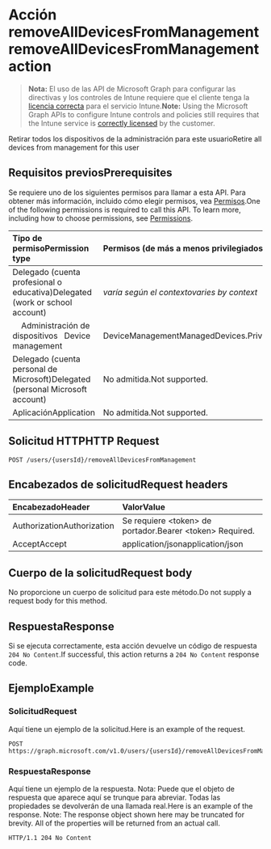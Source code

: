 # <a name="removealldevicesfrommanagement-action"></a><span data-ttu-id="28ac6-101">Acción removeAllDevicesFromManagement</span><span class="sxs-lookup"><span data-stu-id="28ac6-101">removeAllDevicesFromManagement action</span></span>

> <span data-ttu-id="28ac6-102">**Nota:** El uso de las API de Microsoft Graph para configurar las directivas y los controles de Intune requiere que el cliente tenga la [licencia correcta](https://go.microsoft.com/fwlink/?linkid=839381) para el servicio Intune.</span><span class="sxs-lookup"><span data-stu-id="28ac6-102">**Note:** Using the Microsoft Graph APIs to configure Intune controls and policies still requires that the Intune service is [correctly licensed](https://go.microsoft.com/fwlink/?linkid=839381) by the customer.</span></span>

<span data-ttu-id="28ac6-103">Retirar todos los dispositivos de la administración para este usuario</span><span class="sxs-lookup"><span data-stu-id="28ac6-103">Retire all devices from management for this user</span></span>

## <a name="prerequisites"></a><span data-ttu-id="28ac6-104">Requisitos previos</span><span class="sxs-lookup"><span data-stu-id="28ac6-104">Prerequisites</span></span>
<span data-ttu-id="28ac6-p101">Se requiere uno de los siguientes permisos para llamar a esta API. Para obtener más información, incluido cómo elegir permisos, vea [Permisos](../../../concepts/permissions_reference.md).</span><span class="sxs-lookup"><span data-stu-id="28ac6-p101">One of the following permissions is required to call this API. To learn more, including how to choose permissions, see [Permissions](../../../concepts/permissions_reference.md).</span></span>

|<span data-ttu-id="28ac6-107">Tipo de permiso</span><span class="sxs-lookup"><span data-stu-id="28ac6-107">Permission type</span></span>|<span data-ttu-id="28ac6-108">Permisos (de más a menos privilegiados)</span><span class="sxs-lookup"><span data-stu-id="28ac6-108">Permissions (from most to least privileged)</span></span>|
|:---|:---|
|<span data-ttu-id="28ac6-109">Delegado (cuenta profesional o educativa)</span><span class="sxs-lookup"><span data-stu-id="28ac6-109">Delegated (work or school account)</span></span>| <span data-ttu-id="28ac6-110">_varía según el contexto_</span><span class="sxs-lookup"><span data-stu-id="28ac6-110">_varies by context_</span></span> |
| <span data-ttu-id="28ac6-111">&nbsp; &nbsp; Administración de dispositivos</span><span class="sxs-lookup"><span data-stu-id="28ac6-111">&nbsp; &nbsp;Device management</span></span> | <span data-ttu-id="28ac6-112">DeviceManagementManagedDevices.PriviligedOperation.All</span><span class="sxs-lookup"><span data-stu-id="28ac6-112">DeviceManagementManagedDevices.PriviligedOperation.All</span></span> |
|<span data-ttu-id="28ac6-113">Delegado (cuenta personal de Microsoft)</span><span class="sxs-lookup"><span data-stu-id="28ac6-113">Delegated (personal Microsoft account)</span></span>|<span data-ttu-id="28ac6-114">No admitida.</span><span class="sxs-lookup"><span data-stu-id="28ac6-114">Not supported.</span></span>|
|<span data-ttu-id="28ac6-115">Aplicación</span><span class="sxs-lookup"><span data-stu-id="28ac6-115">Application</span></span>|<span data-ttu-id="28ac6-116">No admitida.</span><span class="sxs-lookup"><span data-stu-id="28ac6-116">Not supported.</span></span>|

## <a name="http-request"></a><span data-ttu-id="28ac6-117">Solicitud HTTP</span><span class="sxs-lookup"><span data-stu-id="28ac6-117">HTTP Request</span></span>
<!-- {
  "blockType": "ignored"
}
-->
``` http
POST /users/{usersId}/removeAllDevicesFromManagement
```

## <a name="request-headers"></a><span data-ttu-id="28ac6-118">Encabezados de solicitud</span><span class="sxs-lookup"><span data-stu-id="28ac6-118">Request headers</span></span>
|<span data-ttu-id="28ac6-119">Encabezado</span><span class="sxs-lookup"><span data-stu-id="28ac6-119">Header</span></span>|<span data-ttu-id="28ac6-120">Valor</span><span class="sxs-lookup"><span data-stu-id="28ac6-120">Value</span></span>|
|:---|:---|
|<span data-ttu-id="28ac6-121">Authorization</span><span class="sxs-lookup"><span data-stu-id="28ac6-121">Authorization</span></span>|<span data-ttu-id="28ac6-122">Se requiere &lt;token&gt; de portador.</span><span class="sxs-lookup"><span data-stu-id="28ac6-122">Bearer &lt;token&gt; Required.</span></span>|
|<span data-ttu-id="28ac6-123">Accept</span><span class="sxs-lookup"><span data-stu-id="28ac6-123">Accept</span></span>|<span data-ttu-id="28ac6-124">application/json</span><span class="sxs-lookup"><span data-stu-id="28ac6-124">application/json</span></span>|

## <a name="request-body"></a><span data-ttu-id="28ac6-125">Cuerpo de la solicitud</span><span class="sxs-lookup"><span data-stu-id="28ac6-125">Request body</span></span>
<span data-ttu-id="28ac6-126">No proporcione un cuerpo de solicitud para este método.</span><span class="sxs-lookup"><span data-stu-id="28ac6-126">Do not supply a request body for this method.</span></span>

## <a name="response"></a><span data-ttu-id="28ac6-127">Respuesta</span><span class="sxs-lookup"><span data-stu-id="28ac6-127">Response</span></span>
<span data-ttu-id="28ac6-128">Si se ejecuta correctamente, esta acción devuelve un código de respuesta `204 No Content`.</span><span class="sxs-lookup"><span data-stu-id="28ac6-128">If successful, this action returns a `204 No Content` response code.</span></span>

## <a name="example"></a><span data-ttu-id="28ac6-129">Ejemplo</span><span class="sxs-lookup"><span data-stu-id="28ac6-129">Example</span></span>

### <a name="request"></a><span data-ttu-id="28ac6-130">Solicitud</span><span class="sxs-lookup"><span data-stu-id="28ac6-130">Request</span></span>
<span data-ttu-id="28ac6-131">Aquí tiene un ejemplo de la solicitud.</span><span class="sxs-lookup"><span data-stu-id="28ac6-131">Here is an example of the request.</span></span>

``` http
POST https://graph.microsoft.com/v1.0/users/{usersId}/removeAllDevicesFromManagement
```

### <a name="response"></a><span data-ttu-id="28ac6-132">Respuesta</span><span class="sxs-lookup"><span data-stu-id="28ac6-132">Response</span></span>
<span data-ttu-id="28ac6-p102">Aquí tiene un ejemplo de la respuesta. Nota: Puede que el objeto de respuesta que aparece aquí se trunque para abreviar. Todas las propiedades se devolverán de una llamada real.</span><span class="sxs-lookup"><span data-stu-id="28ac6-p102">Here is an example of the response. Note: The response object shown here may be truncated for brevity. All of the properties will be returned from an actual call.</span></span>

``` http
HTTP/1.1 204 No Content
```



